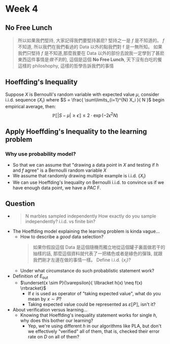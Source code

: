 # Week 4

## No Free Lunch

> 所以如果我們堅持, 大家記得我們要堅持甚麽? 堅持之一是 $f$ 是不知道的。 $f$ 不知道, 所以我們在我們看過的 Data 以外的點我們對 f 是一無所知。 如果我們只堅持 $f$ 是不知道,那麼我要在 Data 以外的部份去說我一定學到了甚麽東西這件事情是*做不到*的, 這個是這個 __No Free Lunch__, 天下沒有白吃的餐這樣的 philoshophy, 這樣的哲學告訴我們的事情

## Hoeffding's Inequality

Suppose $X$ is Bernoulli's random variable with expected value $\mu$, consider $\text{i.i.d.}$ sequence $\{ X_i \}$ where $S = \frac{ \sum\limits_{i=1}^{N} X_i }{ N }$ begin empirical average, then:
$$\mathbb{P}{ \llbracket \lvert S-\mu \rvert \geq \epsilon \rrbracket \leq 2 \cdot \exp{ \left( -2 \epsilon^2 N \right) } }$$

## Apply Hoeffding's Inequality to the learning problem

### Why use probability model?

- So that we can assume that "drawing a data point in $X$ and testing if $h$ and $f$ agree" is a Bernoulli random variable $X$
- We assume that randomly drawing multiple example is $\text{i.i.d.}$ $\{ X_i \}$
- We can use Hoeffding's Inequality on Bernoulli $\text{i.i.d.}$ to convince us if we have enough data point, we have a *PAC* F.

## Question

- > N marbles sampled independently
  How exactly do you sample independently?
  $\text{i.i.d.}$ vs finite bin?
- The Hoeffding model explaining the learning problem is kinda vague...
  - How to describe a *good* data selection?
    > 如果你假設這個 Data 是這個隨機而獨立地從這個罐子裏面做若干的抽樣的話, 那麼這個資料就代表了一把橘色或者是綠色的彈珠, 就跟我們剛才左邊在做的事情一樣。
    Define $\text{i.i.d.} ~ \{x_i\}$?
  - Under what circumstance do such probablistic statement work?
- Definition of $E_\text{out}$
  - $\underset{x \sim P}{\varepsilon}{ \llbracket h(x) \neq f(x) \rrbracket}$
    - If $\varepsilon$ is used as operator of "taking expected value", what do you mean by $x \sim P$?
    - Taking expected value could be represented as $\varepsilon \llbracket P \rrbracket$, isn't it?
- About verification versus learning...
  - Knowing that Hoeffding's inequality statement works for single $h$, why does this bother our learning?
    - Yep, we're using different $h$ in our algorithms like PLA, but don't we effectively "verified" all of them, that is, checked their error rate on $D$ on all of them?
